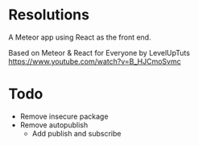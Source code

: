 # Resolutions

A Meteor app using React as the front end.

Based on Meteor & React for Everyone by LevelUpTuts
https://www.youtube.com/watch?v=B_HJCmoSvmc


# Todo
- Remove insecure package
- Remove autopublish
  - Add publish and subscribe
